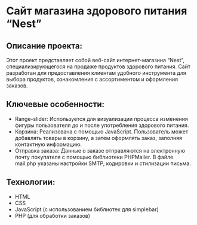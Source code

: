 # Сайт магазина здорового питания “Nest”
## Описание проекта:
Этот проект представляет собой веб-сайт интернет-магазина “Nest”, специализирующегося на продаже продуктов здорового питания. Сайт разработан для предоставления клиентам удобного инструмента для выбора продуктов, ознакомления с ассортиментом и оформления заказов.
## Ключевые особенности:
-	Range-slider: Используется для визуализации процесса изменения фигуры пользователя до и после употребления здорового питания.
-	Корзина: Реализована с помощью JavaScript. Пользователь может добавлять товары в корзину, а затем оформлять заказ, заполняя контактную информацию. 
-	Отправка заказа: Данные о заказе отправляются на электронную почту покупателя с помощью библиотеки PHPMailer. В файле mail.php указаны настройки SMTP, кодировки и стилизации письма.
## Технологии:
-	HTML
-	CSS
-	JavaScript (с использованием библиотек для simplebar)
-	PHP (для обработки заказов)

